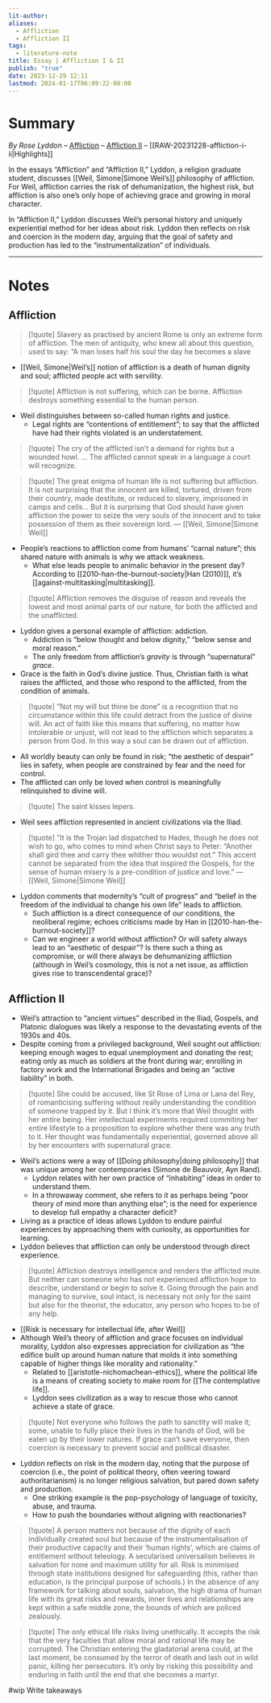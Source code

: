 ```yaml
---
lit-author: 
aliases:
  - Affliction
  - Affliction II
tags:
  - literature-note
title: Essay | Affliction I & II
publish: "true"
date: 2023-12-29 12:11
lastmod: 2024-01-17T06:09:22-08:00
---
```

# Summary

*By Rose Lyddon* – [Affliction](https://roselyddon.substack.com/p/affliction) – [Affliction II](https://roselyddon.substack.com/p/affliction-ii) – [[RAW-20231228-affliction-i-ii|Highlights]]

In the essays “Affliction” and “Affliction II,” Lyddon, a religion graduate student, discusses [[Weil, Simone|Simone Weil’s]] philosophy of affliction. For Weil, affliction carries the risk of dehumanization, the highest risk, but affliction is also one’s only hope of achieving grace and growing in moral character. 

In “Affliction II,” Lyddon discusses Weil’s personal history and uniquely experiential method for her ideas about risk. Lyddon then reflects on risk and coercion in the modern day, arguing that the goal of safety and production has led to the “instrumentalization” of individuals.

---
# Notes

## Affliction

>[!quote]
>Slavery as practised by ancient Rome is only an extreme form of affliction. The men of antiquity, who knew all about this question, used to say: “A man loses half his soul the day he becomes a slave

- [[Weil, Simone|Weil’s]] notion of affliction is a death of human dignity and soul; afflicted people act with servility.

>[!quote]
>Affliction is not suffering, which can be borne. Affliction destroys something essential to the human person.

- Weil distinguishes between so-called human rights and justice.
	- Legal rights are “contentions of entitlement”; to say that the afflicted have had their rights violated is an understatement.

>[!quote]
>The cry of the afflicted isn’t a demand for rights but a wounded howl. … The afflicted cannot speak in a language a court will recognize.

>[!quote]
>The great enigma of human life is not suffering but affliction. It is not surprising that the innocent are killed, tortured, driven from their country, made destitute, or reduced to slavery, imprisoned in camps and cells… But it is surprising that God should have given affliction the power to seize the very souls of the innocent and to take possession of them as their sovereign lord. — [[Weil, Simone|Simone Weil]]

- People’s reactions to affliction come from humans’ “carnal nature”; this shared nature with animals is why we attack weakness.
	- What else leads people to animalic behavior in the present day? According to [[2010-han-the-burnout-society|Han (2010)]], it’s [[against-multitasking|multitasking]].

>[!quote]
>Affliction removes the disguise of reason and reveals the lowest and most animal parts of our nature, for both the afflicted and the unafflicted.

- Lyddon gives a personal example of affliction: addiction. 
	- Addiction is “below thought and below dignity,” “below sense and moral reason.”
	- The only freedom from affliction’s *gravity* is through “supernatural” *grace*.
- Grace is the faith in God’s divine justice. Thus, Christian faith is what raises the afflicted, and those who respond to the afflicted, from the condition of animals.

>[!quote]
>”Not my will but thine be done” is a recognition that no circumstance within this life could detract from the justice of divine will. An act of faith like this means that suffering, no matter how intolerable or unjust, will not lead to the affliction which separates a person from God. In this way a soul can be drawn out of affliction.

- All worldly beauty can only be found in risk; “the aesthetic of despair” lies in safety, when people are constrained by fear and the need for control.
- The afflicted can only be loved when control is meaningfully relinquished to divine will.

>[!quote]
>The saint kisses lepers.

- Weil sees affliction represented in ancient civilizations via the Iliad.

>[!quote]
>”It is the Trojan lad dispatched to Hades, though he does not wish to go, who comes to mind when Christ says to Peter: “Another shall gird thee and carry thee whither thou wouldst not.” This accent cannot be separated from the idea that inspired the Gospels, for the sense of human misery is a pre-condition of justice and love.” — [[Weil, Simone|Simone Weil]]

- Lyddon comments that modernity’s “cult of progress” and “belief in the freedom of the individual to change his own life” leads to affliction.
	- Such affliction is a direct consequence of our conditions, the neoliberal regime; echoes criticisms made by Han in [[2010-han-the-burnout-society]]?
	- Can we engineer a world without affliction? Or will safety always lead to an “aesthetic of despair”? Is there such a thing as compromise, or will there always be dehumanizing affliction (although in Weil’s cosmology, this is not a net issue, as affliction gives rise to transcendental grace)?

## Affliction II

- Weil’s attraction to “ancient virtues” described in the Iliad, Gospels, and Platonic dialogues was likely a response to the devastating events of the 1930s and 40s.
- Despite coming from a privileged background, Weil sought out affliction: keeping enough wages to equal unemployment and donating the rest; eating only as much as soldiers at the front during war; enrolling in factory work and the International Brigades and being an “active liability” in both.

>[!quote]
>She could be accused, like St Rose of Lima or Lana del Rey, of romanticising suffering without really understanding the condition of someone trapped by it. But I think it’s more that Weil thought with her entire being. Her intellectual experiments required commiting her entire lifestyle to a proposition to explore whether there was any truth to it. Her thought was fundamentally experiential, governed above all by her encounters with supernatural grace.

- Weil’s actions were a way of [[Doing philosophy|doing philosophy]] that was unique among her contemporaries (Simone de Beauvoir, Ayn Rand).
	- Lyddon relates with her own practice of “inhabiting” ideas in order to understand them. 
	- In a throwaway comment, she refers to it as perhaps being “poor theory of mind more than anything else”; is the need for experience to develop full empathy a character deficit?
- Living as a practice of ideas allows Lyddon to endure painful experiences by approaching them with curiosity, as opportunities for learning.
- Lyddon believes that affliction can only be understood through direct experience.

>[!quote]
>Affliction destroys intelligence and renders the afflicted mute. But neither can someone who has not experienced affliction hope to describe, understand or begin to solve it. Going through the pain and managing to survive, soul intact, is necessary not only for the saint but also for the theorist, the educator, any person who hopes to be of any help.

- [[Risk is necessary for intellectual life, after Weil]]
- Although Weil’s theory of affliction and grace focuses on individual morality, Lyddon also expresses appreciation for civilization as “the edifice built up around human nature that molds it into something capable of higher things like morality and rationality.”
	- Related to [[aristotle-nichomachean-ethics]], where the political life is a means of creating society to make room for [[The contemplative life]].
	- Lyddon sees civilization as a way to rescue those who cannot achieve a state of grace.

>[!quote]
>Not everyone who follows the path to sanctity will make it; some, unable to fully place their lives in the hands of God, will be eaten up by their lower natures. If grace can’t save everyone, then coercion is necessary to prevent social and political disaster.

- Lyddon reflects on risk in the modern day, noting that the purpose of coercion (i.e., the point of political theory, often veering toward authoritarianism) is no longer religious salvation, but pared down safety and production.
	- One striking example is the pop-psychology of language of toxicity, abuse, and trauma.
	- How to push the boundaries without aligning with reactionaries?

>[!quote]
>A person matters not because of the dignity of each individually created soul but because of the instrumentalisation of their productive capacity and their ‘human rights’, which are claims of entitlement without teleology. A secularised universalism believes in salvation for none and maximum utility for all. Risk is minimised through state institutions designed for safeguarding (this, rather than education, is the principal purpose of schools.) In the absence of any framework for talking about souls, salvation, the high drama of human life with its great risks and rewards, inner lives and relationships are kept within a safe middle zone, the bounds of which are policed zealously.

>[!quote]
>The only ethical life risks living unethically. It accepts the risk that the very faculties that allow moral and rational life may be corrupted. The Christian entering the gladatorial arena could, at the last moment, be consumed by the terror of death and lash out in wild panic, killing her persecutors. It’s only by risking this possibility and enduring in faith until the end that she becomes a martyr.

#wip Write takeaways